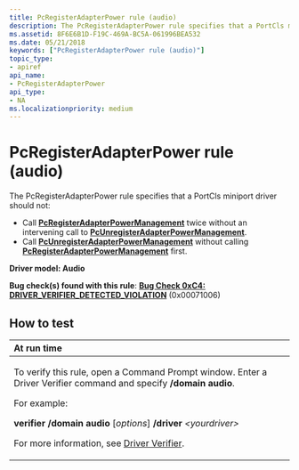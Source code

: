 ```yaml
---
title: PcRegisterAdapterPower rule (audio)
description: The PcRegisterAdapterPower rule specifies that a PortCls miniport driver should not Call PcRegisterAdapterPowerManagement twice without an intervening call to PcUnregisterAdapterPowerManagement.Call PcUnregisterAdapterPowerManagement without calling PcRegisterAdapterPowerManagement first.
ms.assetid: 8F6E6B1D-F19C-469A-BC5A-061996BEA532
ms.date: 05/21/2018
keywords: ["PcRegisterAdapterPower rule (audio)"]
topic_type:
- apiref
api_name:
- PcRegisterAdapterPower
api_type:
- NA
ms.localizationpriority: medium
---
```


# PcRegisterAdapterPower rule (audio)


The PcRegisterAdapterPower rule specifies that a PortCls miniport driver should not:

-   Call [**PcRegisterAdapterPowerManagement**](https://docs.microsoft.com/windows-hardware/drivers/ddi/portcls/nf-portcls-pcregisteradapterpowermanagement) twice without an intervening call to [**PcUnregisterAdapterPowerManagement**](https://docs.microsoft.com/windows-hardware/drivers/ddi/portcls/nf-portcls-pcunregisteradapterpowermanagement).
-   Call [**PcUnregisterAdapterPowerManagement**](https://docs.microsoft.com/windows-hardware/drivers/ddi/portcls/nf-portcls-pcunregisteradapterpowermanagement) without calling [**PcRegisterAdapterPowerManagement**](https://docs.microsoft.com/windows-hardware/drivers/ddi/portcls/nf-portcls-pcregisteradapterpowermanagement) first.

**Driver model: Audio**

**Bug check(s) found with this rule**: [**Bug Check 0xC4: DRIVER\_VERIFIER\_DETECTED\_VIOLATION**](https://docs.microsoft.com/windows-hardware/drivers/debugger/bug-check-0xc4--driver-verifier-detected-violation) (0x00071006)


How to test
-----------

<table>
<colgroup>
<col width="100%" />
</colgroup>
<thead>
<tr class="header">
<th align="left">At run time</th>
</tr>
</thead>
<tbody>
<tr class="odd">
<td align="left"><p>To verify this rule, open a Command Prompt window. Enter a Driver Verifier command and specify <strong>/domain audio</strong>.</p>
<p>For example:</p>
<p><strong>verifier /domain audio</strong> [<em>options</em>] <strong>/driver</strong> <em>&lt;yourdriver&gt;</em></p>
<p>For more information, see <a href="https://docs.microsoft.com/windows-hardware/drivers/devtest/driver-verifier" data-raw-source="[Driver Verifier](https://docs.microsoft.com/windows-hardware/drivers/devtest/driver-verifier)">Driver Verifier</a>.</p></td>
</tr>
</tbody>
</table>

 

 

 





